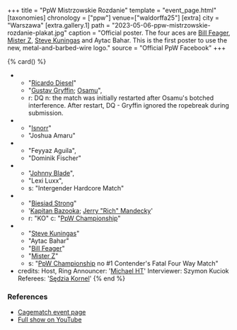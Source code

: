 +++
title = "PpW Mistrzowskie Rozdanie"
template = "event_page.html"
[taxonomies]
chronology = ["ppw"]
venue=["waldorffa25"]
[extra]
city = "Warszawa"
[extra.gallery.1]
path = "2023-05-06-ppw-mistrzowskie-rozdanie-plakat.jpg"
caption = "Official poster. The four aces are [Bill Feager](@/w/feager.md), [Mister Z](@/w/mister-z.md), [Steve Kuningas](@/w/steve-kuningas.md) and Aytac Bahar. This is the first poster to use the new, metal-and-barbed-wire logo."
source = "Official PpW Facebook"
+++

{% card() %}
- - "[Ricardo Diesel](@/w/ricardo-diesel.md)"
  - "[Gustav Gryffin](@/w/gustav-gryffin.md); [Osamu](@/w/osamu.md)",
  - r: DQ
    n: the match was initially restarted after Osamu's botched interference. After restart, DQ - Gryffin ignored the ropebreak during submission. 
- - "[Isnorr](@/w/isnorr.md)"
  - "Joshua Amaru"
- - "Feyyaz Aguila",
  - "Dominik Fischer"
- - "[Johnny Blade](@/w/johnny-blade.md)",
  - "Lexi Luxx", 
  - s: "Intergender Hardcore Match"
- - "[Biesiad Strong](@/w/biesiad.md)"
  - '[Kapitan Bazooka](@/w/kapitan-bazooka.md); [Jerry "Rich" Mandecky](@/w/jerry-mandecky.md)'
  - r: "KO"
    c: "[PpW Championship](@/c/ppw-championship.md)"
- - "[Steve Kuningas](@/w/steve-kuningas.md)"
  - "Aytac Bahar"
  - "[Bill Feager](@/w/feager.md)"
  - "[Mister Z](@/w/mister-z.md)"
  - s: "[PpW Championship](@/c/ppw-championship.md) no #1 Contender's Fatal Four Way Match"
- credits:
    Host, Ring Announcer: '[Michael HT](@/w/michael-ht.md)'
    Interviewer: Szymon Kuciok
    Referees: '[Sędzia Kornel](@/w/sedzia-kornel.md)'
{% end %}

### References
* [Cagematch event page](https://www.cagematch.net/?id=1&nr=383400)
* [Full show on YouTube](https://www.youtube.com/watch?v=O6_O1N69J4E)
